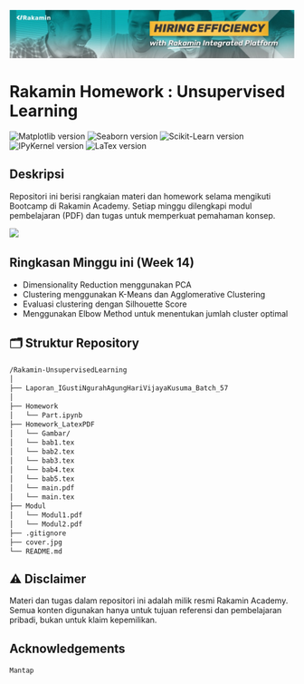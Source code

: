 [![banner1](rakaminacademy_cover.jpg)](https://www.rakamin.com/)

# Rakamin Homework : Unsupervised Learning

![Matplotlib version](https://img.shields.io/badge/Matplotlib-v3.9.4-blue)
![Seaborn version](https://img.shields.io/badge/Seaborn-v0.13.2-darkred)
![Scikit-Learn version](https://img.shields.io/badge/ScikitLearn-v1.6.1-orange)
![IPyKernel version](https://img.shields.io/badge/IPyKernel-v6.30.1-yellow)
![LaTex version](https://img.shields.io/badge/LaTeX-v1.40.26-green)

## Deskripsi

Repositori ini berisi rangkaian materi dan homework selama mengikuti Bootcamp di Rakamin Academy. Setiap minggu dilengkapi modul pembelajaran (PDF) dan tugas untuk memperkuat pemahaman konsep.

<img src="https://user-images.githubusercontent.com/74038190/212284100-561aa473-3905-4a80-b561-0d28506553ee.gif" width="900">

## Ringkasan Minggu ini (Week 14)
- Dimensionality Reduction menggunakan PCA
- Clustering menggunakan K-Means dan Agglomerative Clustering
- Evaluasi clustering dengan Silhouette Score
- Menggunakan Elbow Method untuk menentukan jumlah cluster optimal


## 🗂️ Struktur Repository

```
/Rakamin-UnsupervisedLearning
│
├── Laporan_IGustiNgurahAgungHariVijayaKusuma_Batch_57
│
├── Homework
│   └── Part.ipynb
├── Homework_LatexPDF
│   └── Gambar/
│   └── bab1.tex
│   └── bab2.tex
│   └── bab3.tex
│   └── bab4.tex
│   └── bab5.tex
│   └── main.pdf
│   └── main.tex
├── Modul
│   └── Modul1.pdf
│   └── Modul2.pdf
├── .gitignore
├── cover.jpg
└── README.md

```
## ⚠️ Disclaimer

Materi dan tugas dalam repositori ini adalah milik resmi Rakamin Academy. Semua konten digunakan hanya untuk tujuan referensi dan pembelajaran pribadi, bukan untuk klaim kepemilikan.

## Acknowledgements

```
Mantap
```
